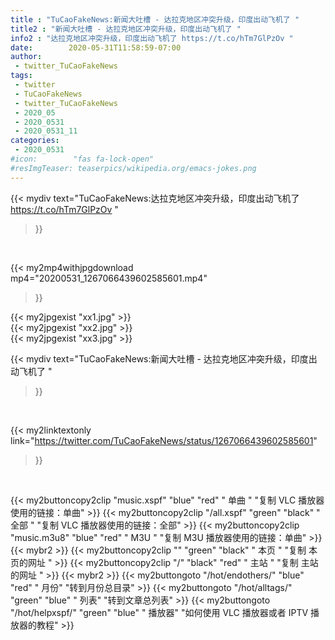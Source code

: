 ```yaml
---
title : "TuCaoFakeNews:新闻大吐槽 - 达拉克地区冲突升级，印度出动飞机了 "
title2 : "新闻大吐槽 - 达拉克地区冲突升级，印度出动飞机了 "
info2 : "达拉克地区冲突升级，印度出动飞机了 https://t.co/hTm7GlPzOv "
date:        2020-05-31T11:58:59-07:00
author:
 - twitter_TuCaoFakeNews
tags:
 - twitter
 - TuCaoFakeNews
 - twitter_TuCaoFakeNews
 - 2020_05
 - 2020_0531
 - 2020_0531_11
categories:
 - 2020_0531
#icon:        "fas fa-lock-open"
#resImgTeaser: teaserpics/wikipedia.org/emacs-jokes.png
---
```


{{< mydiv text="TuCaoFakeNews:达拉克地区冲突升级，印度出动飞机了 https://t.co/hTm7GlPzOv "
>}}
<br>


{{< my2mp4withjpgdownload mp4="20200531_1267066439602585601.mp4"
>}}

{{< my2jpgexist "xx1.jpg" >}}<br>
{{< my2jpgexist "xx2.jpg" >}}<br>
{{< my2jpgexist "xx3.jpg" >}}<br>



{{< mydiv text="TuCaoFakeNews:新闻大吐槽 - 达拉克地区冲突升级，印度出动飞机了 "
>}}
<br>

{{< my2linktextonly link="https://twitter.com/TuCaoFakeNews/status/1267066439602585601"
>}}


<br>

{{< my2buttoncopy2clip "music.xspf"        "blue"   "red"    " 单曲 "  "复制 VLC 播放器使用的链接：单曲" >}} {{< my2buttoncopy2clip "/all.xspf"         "green"  "black"  " 全部 "  "复制 VLC 播放器使用的链接：全部" >}} {{< my2buttoncopy2clip "music.m3u8"        "blue"   "red"    " M3U  "    "复制 M3U 播放器使用的链接：单曲" >}} {{< mybr2 >}} {{< my2buttoncopy2clip ""                  "green"  "black"  " 本页 "    "复制 本页的网址 " >}} {{< my2buttoncopy2clip "/"                 "black"  "red"    " 主站 "    "复制 主站的网址 " >}} {{< mybr2 >}} {{< my2buttongoto      "/hot/endothers/"   "blue"   "red"    " 月份"   "转到月份总目录" >}} {{< my2buttongoto      "/hot/alltags/"     "green"  "blue"   " 列表"   "转到文章总列表" >}} {{< my2buttongoto      "/hot/helpxspf/"    "green"  "blue"   " 播放器" "如何使用 VLC 播放器或者 IPTV 播放器的教程" >}} 
